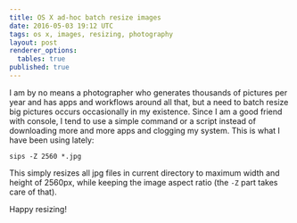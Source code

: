 ```yaml
---
title: OS X ad-hoc batch resize images
date: 2016-05-03 19:12 UTC
tags: os x, images, resizing, photography
layout: post
renderer_options:
  tables: true
published: true
---
```


I am by no means a photographer who generates thousands of pictures per year
and has apps and workflows around all that, but a need to batch resize
big pictures occurs occasionally in my existence. Since I am a good friend with console,
I tend to use a simple command or a script instead of downloading more and
more apps and clogging my system. This is what I have been using lately:

`sips -Z 2560 *.jpg`

This simply resizes all jpg files in current directory to maximum width and
height of 2560px, while keeping the image aspect ratio (the `-Z` part takes care of that).

Happy resizing!
